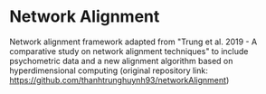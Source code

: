 # Network Alignment
Network alignment framework adapted from "Trung et al. 2019 - A comparative study on network alignment techniques" to include psychometric data and a new alignment algorithm based on hyperdimensional computing
(original repository link: https://github.com/thanhtrunghuynh93/networkAlignment)
